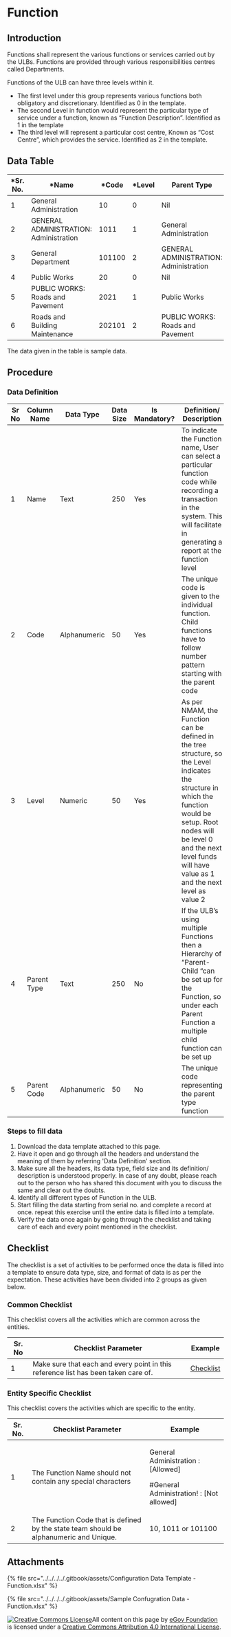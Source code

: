 # Function

## Introduction <a href="#introduction" id="introduction"></a>

Functions shall represent the various functions or services carried out by the ULBs. Functions are provided through various responsibilities centres called Departments.

Functions of the ULB can have three levels within it.

* The first level under this group represents various functions both obligatory and discretionary. Identified as 0 in the template.
* The second Level in function would represent the particular type of service under a function, known as “Function Description”. Identified as 1 in the template
* The third level will represent a particular cost centre, Known as “Cost Centre”, which provides the service. Identified as 2 in the template.

## Data Table <a href="#data-table" id="data-table"></a>

| \*Sr. No. | \*Name                                 | \*Code | \*Level | Parent Type                            | Parent Code |
| --------- | -------------------------------------- | ------ | ------- | -------------------------------------- | ----------- |
| 1         | General Administration                 | 10     | 0       | Nil                                    | Nil         |
| 2         | GENERAL ADMINISTRATION: Administration | 1011   | 1       | General Administration                 | 10          |
| 3         | General Department                     | 101100 | 2       | GENERAL ADMINISTRATION: Administration | 1011        |
| 4         | Public Works                           | 20     | 0       | Nil                                    | Nil         |
| 5         | PUBLIC WORKS: Roads and Pavement       | 2021   | 1       | Public Works                           | 20          |
| 6         | Roads and Building Maintenance         | 202101 | 2       | PUBLIC WORKS: Roads and Pavement       | 2021        |

The data given in the table is sample data.

## Procedure <a href="#procedure" id="procedure"></a>

### Data Definition <a href="#data-definition" id="data-definition"></a>

| Sr No | Column Name | Data Type    | Data Size | Is Mandatory? | Definition/ Description                                                                                                                                                                                                                           |
| ----- | ----------- | ------------ | --------- | ------------- | ------------------------------------------------------------------------------------------------------------------------------------------------------------------------------------------------------------------------------------------------- |
| 1     | Name        | Text         | 250       | Yes           | To indicate the Function name, User can select a particular function code while recording a transaction in the system. This will facilitate in generating a report at the function level                                                          |
| 2     | Code        | Alphanumeric | 50        | Yes           | The unique code is given to the individual function. Child functions have to follow number pattern starting with the parent code                                                                                                                  |
| 3     | Level       | Numeric      | 50        | Yes           | As per NMAM, the Function can be defined in the tree structure, so the Level indicates the structure in which the function would be setup. Root nodes will be level 0 and the next level funds will have value as 1 and the next level as value 2 |
| 4     | Parent Type | Text         | 250       | No            | If the ULB’s using multiple Functions then a Hierarchy of “Parent-Child “can be set up for the Function, so under each Parent Function a multiple child function can be set up                                                                    |
| 5     | Parent Code | Alphanumeric | 50        | No            | The unique code representing the parent type function                                                                                                                                                                                             |

### Steps to fill data <a href="#steps-to-fill-data" id="steps-to-fill-data"></a>

1. Download the data template attached to this page.
2. Have it open and go through all the headers and understand the meaning of them by referring 'Data Definition' section.
3. Make sure all the headers, its data type, field size and its definition/ description is understood properly. In case of any doubt, please reach out to the person who has shared this document with you to discuss the same and clear out the doubts.
4. Identify all different types of Function in the ULB.
5. Start filling the data starting from serial no. and complete a record at once. repeat this exercise until the entire data is filled into a template.
6. Verify the data once again by going through the checklist and taking care of each and every point mentioned in the checklist.

## Checklist <a href="#checklist" id="checklist"></a>

The checklist is a set of activities to be performed once the data is filled into a template to ensure data type, size, and format of data is as per the expectation. These activities have been divided into 2 groups as given below.

### Common Checklist <a href="#common-checklist" id="common-checklist"></a>

This checklist covers all the activities which are common across the entities.

| Sr. No | Checklist Parameter                                                                | Example                                                                                                                      |
| ------ | ---------------------------------------------------------------------------------- | ---------------------------------------------------------------------------------------------------------------------------- |
| 1      | Make sure that each and every point in this reference list has been taken care of. | ​[Checklist](https://docs.digit.org/configure-digit/configuring-master-data-templates/module-setup/common-config/checklist)​ |

### Entity Specific Checklist <a href="#entity-specific-checklist" id="entity-specific-checklist"></a>

This checklist covers the activities which are specific to the entity.

| Sr. No. | Checklist Parameter                                                                    | Example                                                                                  |
| ------- | -------------------------------------------------------------------------------------- | ---------------------------------------------------------------------------------------- |
| 1       | The Function Name should not contain any special characters                            | <p>General Administration : [Allowed]</p><p>#General Administration! : [Not allowed]</p> |
| 2       | The Function Code that is defined by the state team should be alphanumeric and Unique. | 10, 1011 or 101100                                                                       |

## Attachments <a href="#attachments" id="attachments"></a>

{% file src="../../../../.gitbook/assets/Configuration Data Template - Function.xlsx" %}

{% file src="../../../../.gitbook/assets/Sample Confugration Data - Function.xlsx" %}

[![Creative Commons License](https://i.creativecommons.org/l/by/4.0/80x15.png)](http://creativecommons.org/licenses/by/4.0/)All content on this page by [eGov Foundation ](https://egov.org.in/)is licensed under a [Creative Commons Attribution 4.0 International License](http://creativecommons.org/licenses/by/4.0/).
